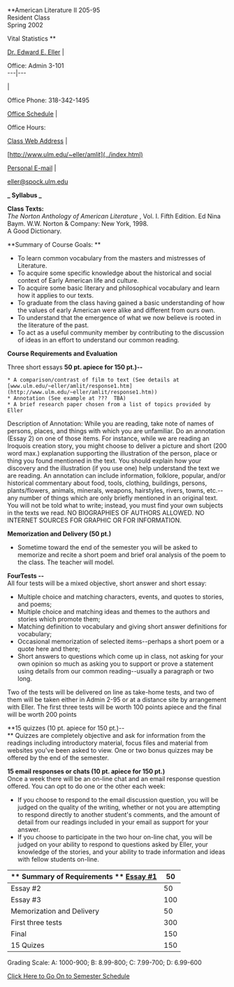 **American Literature II 205-95  
Resident Class  
Spring 2002  
  
Vital Statistics **

[Dr. Edward E. Eller](index.html) |

Office: Admin 3-101  
---|---  
  
|

Office Phone: 318-342-1495  
  
[Office Schedule](../men/gelsch.html) |

Office Hours:  
  
[Class Web Address](../index.html) |

[http://www.ulm.edu/~eller/amlit](../index.html)  
  
[Personal E-mail](mailto:eller@spock.nlu.edu) |

[eller@spock.ulm.edu](mailto:eller@spock.nlu.edu)  
  
**_ Syllabus _**  
  
**Class Texts:**  
 _The Norton Anthology of American Literature_ , Vol. I. Fifth Edition. Ed
Nina Baym. W.W. Norton & Company: New York, 1998.  
A Good Dictionary.

**Summary of Course Goals: **

  * To learn common vocabulary from the masters and mistresses of Literature.
  * To acquire some specific knowledge about the historical and social context of Early American life and culture.
  * To acquire some basic literary and philosophical vocabulary and learn how it applies to our texts.
  * To graduate from the class having gained a basic understanding of how the values of early American were alike and different from ours own.
  * To understand that the emergence of what we now believe is rooted in the literature of the past.
  * To act as a useful community member by contributing to the discussion of ideas in an effort to understand our common reading. 

**Course Requirements and Evaluation**  

Three short essays **50 pt. apiece for 150 pt.)--**

    * A comparison/contrast of film to text (See details at [www.ulm.edu/~eller/amlit/response1.htm](http://www.ulm.edu/~eller/amlit/response1.htm))
    * Annotation (See example at ???  TBA)
    * A brief research paper chosen from a list of topics provided by Eller

Description of Annotation:  While you are reading, take note of names of
persons, places, and things with which you are unfamiliar.  Do an annotation
(Essay 2) on one of those items.  For instance, while we are reading an
Iroquois creation story, you might choose to deliver a picture and short (200
word max.) explanation supporting the illustration of the person, place or
thing you found mentioned in the text.  You should explain how your discovery
and the illustration (if you use one) help understand the text we are reading.
An annotation can include information, folklore, popular, and/or historical
commentary about food, tools, clothing, buildings, persons, plants/flowers,
animals, minerals, weapons, hairstyles, rivers, towns, etc.--any number of
things which are only briefly mentioned in an original text.  You will not be
told what to write; instead, you must find your own subjects in the texts we
read.  NO BIOGRAPHIES OF AUTHORS ALLOWED.  NO INTERNET SOURCES FOR GRAPHIC OR
FOR INFORMATION.

**Memorization and Delivery (50 pt.)**

  * Sometime toward the end of the semester you will be asked to memorize and recite a short poem and brief oral analysis of the poem to the class.  The teacher will model.

**FourTests \--**  
All four tests will be a mixed objective, short answer and short essay:

  * Multiple choice and matching characters, events, and quotes to stories, and poems;
  * Multiple choice and matching ideas and themes to the authors and stories which promote them;
  * Matching definition to vocabulary and giving short answer definitions for vocabulary;
  * Occasional memorization of selected items--perhaps a short poem or a quote here and there;
  * Short answers to questions which come up in class, not asking for your own opinion so much as asking you to support or prove a statement using details from our common reading--usually a paragraph or two long. 

Two of the tests will be delivered on line as take-home tests, and two of them
will be taken either in Admin 2-95 or at a distance site by arrangement with
Eller.  The first three tests will be worth 100 points apiece and the final
will be worth 200 points

**15 quizzes (10 pt. apiece for 150 pt.)--  
** Quizzes are completely objective and ask for information from the readings
including introductory material, focus files and material from websites you've
been asked to view.  One or two bonus quizzes may be offered by the end of the
semester.

**15 email responses or chats (10 pt. apiece for 150 pt.)**  
Once a week there will be an on-line chat and an email response question
offered.   You can opt to do one or the other each week:

  * If you choose to respond to the email discussion question, you will be judged on the quality of the writing, whether or not you are attempting to respond directly to another student's comments, and the amount of detail from our readings included in your email as support for your answer.
  * If you choose to participate in the two hour on-line chat, you will be judged on your ability to respond to questions asked by Eller, your knowledge of the stories, and your ability to trade information and ideas with fellow students on-line. 

** Summary of Requirements  ** [Essay #1](response1.htm) |  50  
---|---  
Essay #2 |  50  
Essay #3 |  100  
Memorization and Delivery |  50  
First three tests |  300  
Final |  150  
15 Quizes |  150  
Grading Scale: A:  1000-900; B: 8.99-800; C: 7.99-700; D: 6.99-600

[Click Here to Go On to Semester Schedule](schedule.htm)

